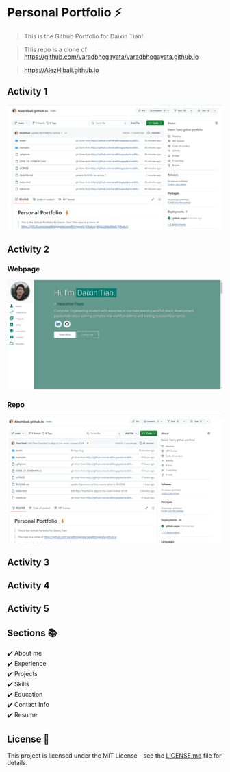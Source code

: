 # Personal Portfolio ⚡️ 
> This is the Github Portfolio for Daixin Tian!

> This repo is a clone of https://github.com/varadbhogayata/varadbhogayata.github.io

> https://AlezHibali.github.io

## Activity 1
![Alt text](assets/img/444PRA/activity1.png)

## Activity 2
### Webpage
![Alt text](assets/img/444PRA/activity2_page.png)
### Repo
![Alt text](assets/img/444PRA/activity2_repo.png)

## Activity 3

## Activity 4

## Activity 5

## Sections 📚
✔️ About me\
✔️ Experience\
✔️ Projects \
✔️ Skills \
✔️ Education\
✔️ Contact Info\
✔️ Resume

## License 📄
This project is licensed under the MIT License - see the [LICENSE.md](./LICENSE) file for details.
